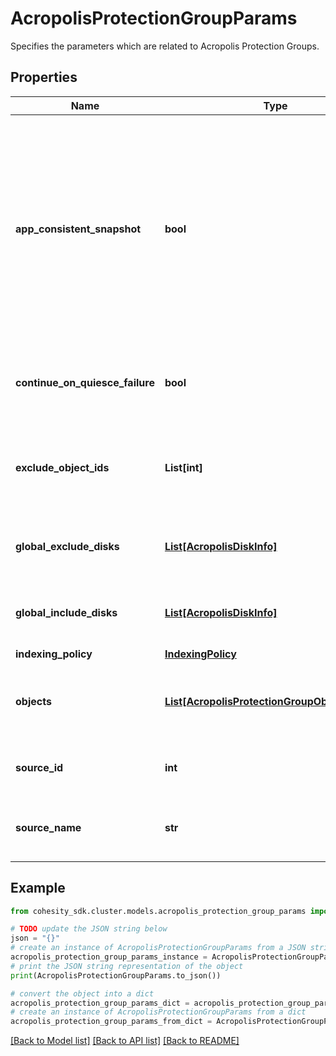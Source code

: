 # AcropolisProtectionGroupParams

Specifies the parameters which are related to Acropolis Protection Groups.

## Properties

Name | Type | Description | Notes
------------ | ------------- | ------------- | -------------
**app_consistent_snapshot** | **bool** | Specifies whether or not to quiesce apps and the file system in order to take app consistent snapshots. If not specified or false then snapshots will not be app consistent. | [optional] 
**continue_on_quiesce_failure** | **bool** | Specifies whether to continue backing up on quiesce failure | [optional] 
**exclude_object_ids** | **List[int]** | Specifies the object ids to be excluded in the Protection Group. | [optional] 
**global_exclude_disks** | [**List[AcropolisDiskInfo]**](AcropolisDiskInfo.md) | Specifies a list of disks to exclude from the backup. | [optional] 
**global_include_disks** | [**List[AcropolisDiskInfo]**](AcropolisDiskInfo.md) | Specifies a list of disks to include in the backup. | [optional] 
**indexing_policy** | [**IndexingPolicy**](IndexingPolicy.md) |  | [optional] 
**objects** | [**List[AcropolisProtectionGroupObjectParams]**](AcropolisProtectionGroupObjectParams.md) | Specifies the objects included in the Protection Group. | 
**source_id** | **int** | Specifies the id of the parent of the objects. | [optional] [readonly] 
**source_name** | **str** | Specifies the name of the parent of the objects. | [optional] [readonly] 

## Example

```python
from cohesity_sdk.cluster.models.acropolis_protection_group_params import AcropolisProtectionGroupParams

# TODO update the JSON string below
json = "{}"
# create an instance of AcropolisProtectionGroupParams from a JSON string
acropolis_protection_group_params_instance = AcropolisProtectionGroupParams.from_json(json)
# print the JSON string representation of the object
print(AcropolisProtectionGroupParams.to_json())

# convert the object into a dict
acropolis_protection_group_params_dict = acropolis_protection_group_params_instance.to_dict()
# create an instance of AcropolisProtectionGroupParams from a dict
acropolis_protection_group_params_from_dict = AcropolisProtectionGroupParams.from_dict(acropolis_protection_group_params_dict)
```
[[Back to Model list]](../README.md#documentation-for-models) [[Back to API list]](../README.md#documentation-for-api-endpoints) [[Back to README]](../README.md)


